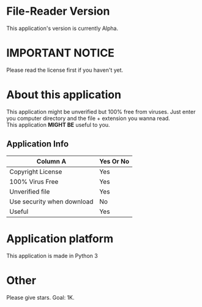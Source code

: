 # File-Reader Version
This application's version is currently Alpha.

# IMPORTANT NOTICE
Please read the license first if you haven't yet.

# About this application
This application might be unverified but 100% free from viruses. Just enter you computer directory and the file + extension you wanna read.
<br>
This application **MIGHT BE** useful to you.

## Application Info
| Column A                   | Yes Or No  |
| -------------------------  | -----------|
| Copyright License          | Yes        |
| 100% Virus Free            | Yes        |
| Unverified file            | Yes        |
| Use security when download | No         |
| Useful                     | Yes        |

# Application platform
This application is made in Python 3

# Other
Please give stars. Goal: 1K.
